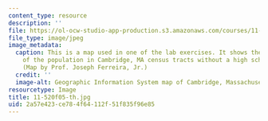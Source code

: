 ```yaml
---
content_type: resource
description: ''
file: https://ol-ocw-studio-app-production.s3.amazonaws.com/courses/11-520-a-workshop-on-geographic-information-systems-fall-2005/2a57e423ce784f64112f51f835f96e85_11-520f05-th.jpg
file_type: image/jpeg
image_metadata:
  caption: This is a map used in one of the lab exercises. It shows the percentage
    of the population in Cambridge, MA census tracts without a high school diploma.
    (Map by Prof. Joseph Ferreira, Jr.)
  credit: ''
  image-alt: Geographic Information System map of Cambridge, Massachusetts.
resourcetype: Image
title: 11-520f05-th.jpg
uid: 2a57e423-ce78-4f64-112f-51f835f96e85
---
```

